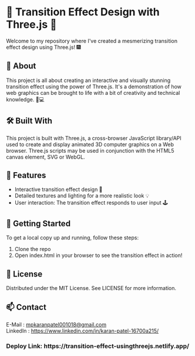 # 🌈 Transition Effect Design with Three.js 🚀

Welcome to my repository where I've created a mesmerizing transition effect design using Three.js! 🎆

## 📖 About

This project is all about creating an interactive and visually stunning transition effect using the power of Three.js. It's a demonstration of how web graphics can be brought to life with a bit of creativity and technical knowledge. 🎨💻

## 🛠️ Built With

This project is built with Three.js, a cross-browser JavaScript library/API used to create and display animated 3D computer graphics on a Web browser. Three.js scripts may be used in conjunction with the HTML5 canvas element, SVG or WebGL. 

## 🌟 Features

- Interactive transition effect design 🌈
- Detailed textures and lighting for a more realistic look 💡
- User interaction: The transition effect responds to user input 🕹️

## 🚀 Getting Started

To get a local copy up and running, follow these steps:

1. Clone the repo
2. Open index.html in your browser to see the transition effect in action!

## 📝 License

Distributed under the MIT License. See LICENSE for more information.

## 📫 Contact

E-Mail : mpkaranpatel001018@gmail.com<br>
LinkedIn : https://www.linkedin.com/in/karan-patel-16700a215/

<h3> Deploy Link: https://transition-effect-usingthreejs.netlify.app/</h3>
